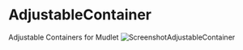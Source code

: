 # AdjustableContainer
Adjustable Containers for Mudlet
![ScreenshotAdjustableContainer](https://user-images.githubusercontent.com/60551052/75564052-b392a280-5a4b-11ea-9b66-db9b23b1049d.png)
